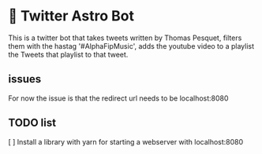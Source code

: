 # :robot: Twitter Astro Bot

This is a twitter bot that takes tweets written by Thomas Pesquet, filters them with the hastag '#AlphaFipMusic', adds the youtube video to a playlist the Tweets that playlist to that tweet.

## issues

For now the issue is that the redirect url needs to be localhost:8080

## TODO list

[ ] Install a library with yarn for starting a webserver with localhost:8080